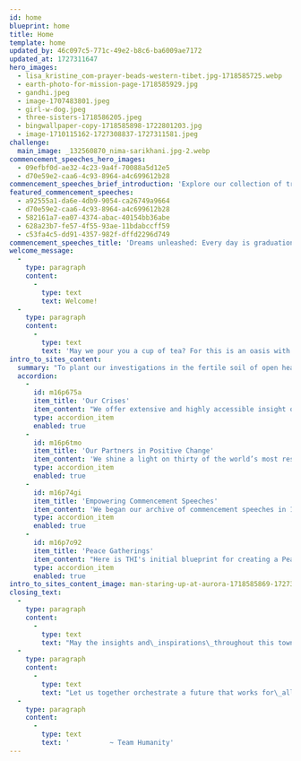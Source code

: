 ```yaml
---
id: home
blueprint: home
title: Home
template: home
updated_by: 46c097c5-771c-49e2-b8c6-ba6009ae7172
updated_at: 1727311647
hero_images:
  - lisa_kristine_com-prayer-beads-western-tibet.jpg-1718585725.webp
  - earth-photo-for-mission-page-1718585929.jpg
  - gandhi.jpeg
  - image-1707483801.jpeg
  - girl-w-dog.jpeg
  - three-sisters-1718586205.jpeg
  - bingwallpaper-copy-1718585898-1722801203.jpg
  - image-1710115162-1727308837-1727311581.jpeg
challenge:
  main_image: _132560870_nima-sarikhani.jpg-2.webp
commencement_speeches_hero_images:
  - 09efbf0d-ae32-4c23-9a4f-70088a5d12e5
  - d70e59e2-caa6-4c93-8964-a4c699612b28
commencement_speeches_brief_introduction: 'Explore our collection of transformative commencement addresses. They ignite dreams, empower change, and celebrate resilience.'
featured_commencement_speeches:
  - a92555a1-da6e-4db9-9054-ca26749a9664
  - d70e59e2-caa6-4c93-8964-a4c699612b28
  - 582161a7-ea07-4374-abac-40154bb36abe
  - 628a23b7-fe57-4f55-93ae-11bdabccff59
  - c53fa4c5-dd91-4357-982f-dffd2296d749
commencement_speeches_title: 'Dreams unleashed: Every day is graduation day'
welcome_message:
  -
    type: paragraph
    content:
      -
        type: text
        text: Welcome!
  -
    type: paragraph
    content:
      -
        type: text
        text: 'May we pour you a cup of tea? For this is an oasis with a mission, custom-made for we the people to consider, with neighbors old and new, how best to address our humanitarian and planetary alarms, how best to solve our increasingly wild and fractious rides around the sun.'
intro_to_sites_content:
  summary: "To plant our investigations in the fertile soil of open hearts and curious minds, we have chosen three hundred and thirty of humanity’s most inspiring voices  --   ancient and current  --  to guide and encourage us in re-imagining\_our roles as changemaker for community, country, or planet."
  accordion:
    -
      id: m16p675a
      item_title: 'Our Crises'
      item_content: "We offer extensive and highly accessible insight on humankind's most crucial challenges: ending war, solving climate change, and saving democracy."
      type: accordion_item
      enabled: true
    -
      id: m16p6tmo
      item_title: 'Our Partners in Positive Change'
      item_content: 'We shine a light on thirty of the world’s most respected non-profits and their compelling opportunities for each of us to participate immediately in positive change.'
      type: accordion_item
      enabled: true
    -
      id: m16p74gi
      item_title: 'Empowering Commencement Speeches'
      item_content: 'We began our archive of commencement speeches in 1989. It now offers thirty of the most inspirational  --   from over the last hundred years and most still keenly relevant today.'
      type: accordion_item
      enabled: true
    -
      id: m16p7o92
      item_title: 'Peace Gatherings'
      item_content: "Here is THI's initial blueprint for creating a Peace Gathering for any community, designed to expand radically the understanding that ending war is not only necessary but also utterly possible."
      type: accordion_item
      enabled: true
intro_to_sites_content_image: man-staring-up-at-aurora-1718585869-1727311468.jpg
closing_text:
  -
    type: paragraph
    content:
      -
        type: text
        text: "May the insights and\_inspirations\_throughout this town meeting for the planet\_—\_presented on the wings of essays, images, speeches, artwork, film, literature, poetry, and music\_—\_move you to help fan the aspirational breezes of our shared humanity into winds of change we so urgently need."
  -
    type: paragraph
    content:
      -
        type: text
        text: "Let us together orchestrate a future that works for\_all sentient beings, a future that empowers succeeding generations with increasing kindness, understanding, love, and, not least, deep respect for the enthralling and necessary variety of life on Earth."
  -
    type: paragraph
    content:
      -
        type: text
        text: '          ~ Team Humanity'
---
```

